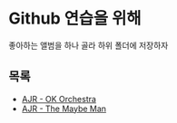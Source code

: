 # Github 연습을 위해

좋아하는 앨범을 하나 골라 하위 폴더에 저장하자

## 목록

- [AJR - OK Orchestra](ok-orchestra/README.md)
- [AJR - The Maybe Man](the-maybe-man/README.md)
